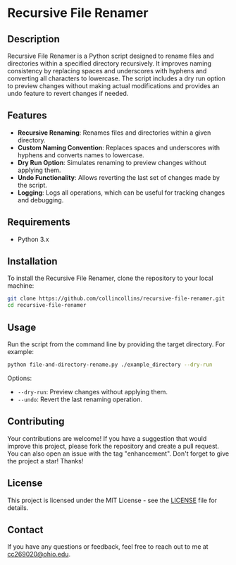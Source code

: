 # Recursive File Renamer

## Description
Recursive File Renamer is a Python script designed to rename files and directories within a specified directory recursively. It improves naming consistency by replacing spaces and underscores with hyphens and converting all characters to lowercase. The script includes a dry run option to preview changes without making actual modifications and provides an undo feature to revert changes if needed.

## Features
- **Recursive Renaming**: Renames files and directories within a given directory.
- **Custom Naming Convention**: Replaces spaces and underscores with hyphens and converts names to lowercase.
- **Dry Run Option**: Simulates renaming to preview changes without applying them.
- **Undo Functionality**: Allows reverting the last set of changes made by the script.
- **Logging**: Logs all operations, which can be useful for tracking changes and debugging.

## Requirements
- Python 3.x

## Installation
To install the Recursive File Renamer, clone the repository to your local machine:
```bash
git clone https://github.com/collincollins/recursive-file-renamer.git
cd recursive-file-renamer
```

## Usage
Run the script from the command line by providing the target directory. For example:
```bash
python file-and-directory-rename.py ./example_directory --dry-run
```
Options:
- `--dry-run`: Preview changes without applying them.
- `--undo`: Revert the last renaming operation.

## Contributing
Your contributions are welcome! If you have a suggestion that would improve this project, please fork the repository and create a pull request. You can also open an issue with the tag "enhancement". Don't forget to give the project a star! Thanks!

## License
This project is licensed under the MIT License - see the [LICENSE](https://github.com/collincollins/recursive-file-renamer/blob/main/LICENSE) file for details.

## Contact
If you have any questions or feedback, feel free to reach out to me at [cc269020@ohio.edu](mailto:cc269020@ohio.edu).
